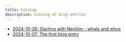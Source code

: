 ```yaml
---
title: Catalog
description: Catalog of blog entries
---
```


- [2024-10-26: Starting with NeoVim - whats and whys](/blog/2024/2024_10_26_starting_with_neovim.html)
- [2024-10-07: The first blog entry](/blog/2024/2024_10_07.html)
